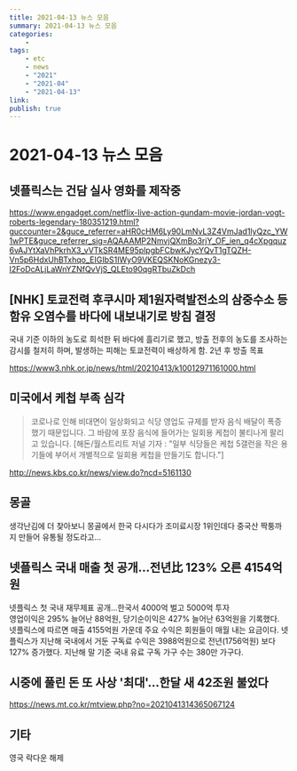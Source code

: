 ```yaml
---
title: 2021-04-13 뉴스 모음
summary: 2021-04-13 뉴스 모음
categories:
    - 
tags:
    - etc
    - news
    - "2021"
    - "2021-04"
    - "2021-04-13"
link: 
publish: true
---
```


# 2021-04-13 뉴스 모음

## 넷플릭스는 건담 실사 영화를 제작중

<https://www.engadget.com/netflix-live-action-gundam-movie-jordan-vogt-roberts-legendary-180351219.html?guccounter=2&guce_referrer=aHR0cHM6Ly90LmNvL3Z4VmJad1lyQzc_YW1wPTE&guce_referrer_sig=AQAAAMP2NmvjQXmBo3rjY_OF_ien_q4cXpgquz6vAJYtXaVhPkrhX3_vVTkSR4ME95plpgbFCbwKJycYQvT1gTQZH-Vn5p6HdxUhBTxhqo_EIGIbS1IWyO9VKEQSKNoKGnezy3-I2FoDcALjLaWnYZNfQvVjS_QLEto90qgRTbuZkDch>

## [NHK] 토쿄전력 후쿠시마 제1원자력발전소의 삼중수소 등 함유 오염수를 바다에 내보내기로 방침 결정

국내 기준 이하의 농도로 희석한 뒤 바다에 흘리기로 했고, 방출 전후의 농도를 조사하는 감시를 철저히 하며, 발생하는 피해는 토쿄전력이 배상하게 함. 2년 후 방출 목표

<https://www3.nhk.or.jp/news/html/20210413/k10012971161000.html>

## 미국에서 케첩 부족 심각

> 코로나로 인해 비대면이 일상화되고 식당 영업도 규제를 받자 음식 배달이 폭증했기 때문입니다.
> 그 바람에 포장 음식에 들어가는 일회용 케첩이 불티나게 팔리고 있습니다.
> [해돈/월스트리트 저널 기자 : "일부 식당들은 케첩 5갤런을 작은 용기들에 부어서 개별적으로 일회용 케첩을 만들기도 합니다."]

<http://news.kbs.co.kr/news/view.do?ncd=5161130>

## 몽골

생각난김에 더 찾아보니 몽골에서 한국 다시다가 조미료시장 1위인데다 중국산 짝퉁까지 만들어 유통될 정도라고...

## 넷플릭스 국내 매출 첫 공개…전년比 123% 오른 4154억원

넷플릭스 첫 국내 재무제표 공개...한국서 4000억 벌고 5000억 투자  
영업이익은 295% 늘어난 88억원, 당기순이익은 427% 늘어난 63억원을 기록했다.  
넷플릭스에 따르면 매출 4155억원 가운데 주요 수익은 회원들이 매월 내는 요금이다. 넷플릭스가 지난해 국내에서 거둔 구독료 수익은 3988억원으로 전년(1756억원) 보다 127% 증가했다. 지난해 말 기준 국내 유료 구독 가구 수는 380만 가구다.

## 시중에 풀린 돈 또 사상 '최대'…한달 새 42조원 불었다

<https://news.mt.co.kr/mtview.php?no=2021041314365067124>

## 기타

영국 락다운 해제